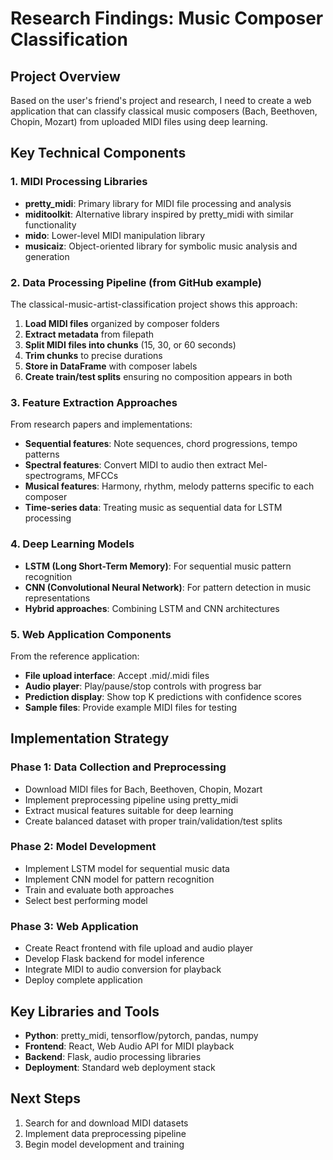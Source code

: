 # Research Findings: Music Composer Classification

## Project Overview
Based on the user's friend's project and research, I need to create a web application that can classify classical music composers (Bach, Beethoven, Chopin, Mozart) from uploaded MIDI files using deep learning.

## Key Technical Components

### 1. MIDI Processing Libraries
- **pretty_midi**: Primary library for MIDI file processing and analysis
- **miditoolkit**: Alternative library inspired by pretty_midi with similar functionality
- **mido**: Lower-level MIDI manipulation library
- **musicaiz**: Object-oriented library for symbolic music analysis and generation

### 2. Data Processing Pipeline (from GitHub example)
The classical-music-artist-classification project shows this approach:
1. **Load MIDI files** organized by composer folders
2. **Extract metadata** from filepath
3. **Split MIDI files into chunks** (15, 30, or 60 seconds)
4. **Trim chunks** to precise durations
5. **Store in DataFrame** with composer labels
6. **Create train/test splits** ensuring no composition appears in both

### 3. Feature Extraction Approaches
From research papers and implementations:
- **Sequential features**: Note sequences, chord progressions, tempo patterns
- **Spectral features**: Convert MIDI to audio then extract Mel-spectrograms, MFCCs
- **Musical features**: Harmony, rhythm, melody patterns specific to each composer
- **Time-series data**: Treating music as sequential data for LSTM processing

### 4. Deep Learning Models
- **LSTM (Long Short-Term Memory)**: For sequential music pattern recognition
- **CNN (Convolutional Neural Network)**: For pattern detection in music representations
- **Hybrid approaches**: Combining LSTM and CNN architectures

### 5. Web Application Components
From the reference application:
- **File upload interface**: Accept .mid/.midi files
- **Audio player**: Play/pause/stop controls with progress bar
- **Prediction display**: Show top K predictions with confidence scores
- **Sample files**: Provide example MIDI files for testing

## Implementation Strategy

### Phase 1: Data Collection and Preprocessing
- Download MIDI files for Bach, Beethoven, Chopin, Mozart
- Implement preprocessing pipeline using pretty_midi
- Extract musical features suitable for deep learning
- Create balanced dataset with proper train/validation/test splits

### Phase 2: Model Development
- Implement LSTM model for sequential music data
- Implement CNN model for pattern recognition
- Train and evaluate both approaches
- Select best performing model

### Phase 3: Web Application
- Create React frontend with file upload and audio player
- Develop Flask backend for model inference
- Integrate MIDI to audio conversion for playback
- Deploy complete application

## Key Libraries and Tools
- **Python**: pretty_midi, tensorflow/pytorch, pandas, numpy
- **Frontend**: React, Web Audio API for MIDI playback
- **Backend**: Flask, audio processing libraries
- **Deployment**: Standard web deployment stack

## Next Steps
1. Search for and download MIDI datasets
2. Implement data preprocessing pipeline
3. Begin model development and training

